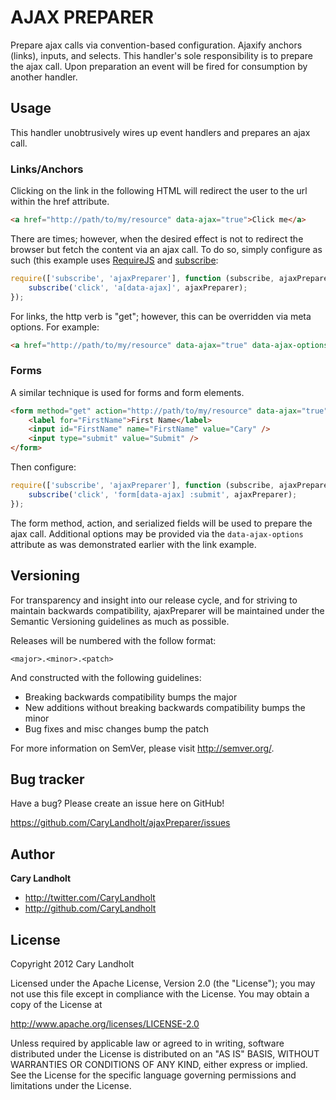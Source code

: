 # AJAX PREPARER

Prepare ajax calls via convention-based configuration.
Ajaxify anchors (links), inputs, and selects.
This handler's sole responsibility is to prepare the ajax call.
Upon preparation an event will be fired for consumption by another handler.


## Usage

This handler unobtrusively wires up event handlers and prepares an ajax call.

### Links/Anchors

Clicking on the link in the following HTML will redirect the user to the url within the href attribute.

``` html
<a href="http://path/to/my/resource" data-ajax="true">Click me</a>
```

There are times; however, when the desired effect is not to redirect the browser but fetch the content via an ajax call.  To do so, simply configure as such (this example uses [RequireJS](http://requirejs.org/) and [subscribe](https://github.com/CaryLandholt/subscribe):

``` javascript
require(['subscribe', 'ajaxPreparer'], function (subscribe, ajaxPreparer) {
	subscribe('click', 'a[data-ajax]', ajaxPreparer);
});
```

For links, the http verb is "get"; however, this can be overridden via meta options.  For example:

``` html
<a href="http://path/to/my/resource" data-ajax="true" data-ajax-options='{"ajaxOptions" : {"type" : "post"}}'>Click me</a>
```


### Forms

A similar technique is used for forms and form elements.

``` html
<form method="get" action="http://path/to/my/resource" data-ajax="true">
	<label for="FirstName">First Name</label>
	<input id="FirstName" name="FirstName" value="Cary" />
	<input type="submit" value="Submit" />
</form>
```

Then configure:

``` javascript
require(['subscribe', 'ajaxPreparer'], function (subscribe, ajaxPreparer) {
	subscribe('click', 'form[data-ajax] :submit', ajaxPreparer);
});
```

The form method, action, and serialized fields will be used to prepare the ajax call.  Additional options may be provided via the `data-ajax-options` attribute as was demonstrated earlier with the link example.


## Versioning

For transparency and insight into our release cycle, and for striving to maintain backwards compatibility, ajaxPreparer will be maintained under the Semantic Versioning guidelines as much as possible.

Releases will be numbered with the follow format:

`<major>.<minor>.<patch>`

And constructed with the following guidelines:

* Breaking backwards compatibility bumps the major
* New additions without breaking backwards compatibility bumps the minor
* Bug fixes and misc changes bump the patch

For more information on SemVer, please visit http://semver.org/.


## Bug tracker

Have a bug?  Please create an issue here on GitHub!

https://github.com/CaryLandholt/ajaxPreparer/issues


## Author

**Cary Landholt**

+ http://twitter.com/CaryLandholt
+ http://github.com/CaryLandholt


## License

Copyright 2012 Cary Landholt

Licensed under the Apache License, Version 2.0 (the "License");
you may not use this file except in compliance with the License.
You may obtain a copy of the License at

http://www.apache.org/licenses/LICENSE-2.0

Unless required by applicable law or agreed to in writing, software
distributed under the License is distributed on an "AS IS" BASIS,
WITHOUT WARRANTIES OR CONDITIONS OF ANY KIND, either express or implied.
See the License for the specific language governing permissions and
limitations under the License.